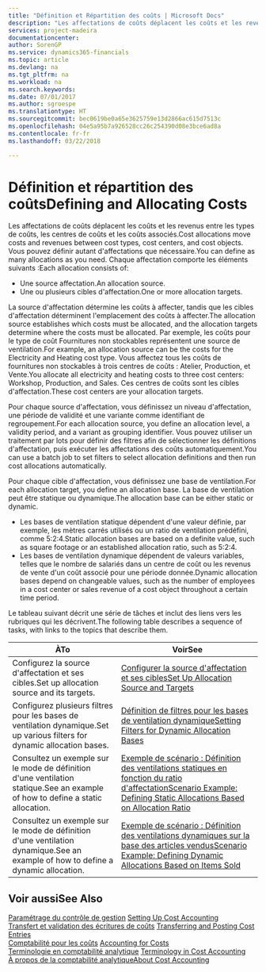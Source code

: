 ```yaml
---
title: "Définition et Répartition des coûts | Microsoft Docs"
description: "Les affectations de coûts déplacent les coûts et les revenus entre les types de coûts, les centres de coûts et les coûts associés. Vous pouvez définir autant d'affectations que nécessaire."
services: project-madeira
documentationcenter: 
author: SorenGP
ms.service: dynamics365-financials
ms.topic: article
ms.devlang: na
ms.tgt_pltfrm: na
ms.workload: na
ms.search.keywords: 
ms.date: 07/01/2017
ms.author: sgroespe
ms.translationtype: HT
ms.sourcegitcommit: bec0619be0a65e3625759e13d2866ac615d7513c
ms.openlocfilehash: 04e5a95b7a926528cc26c254390d08e3bce6ad8a
ms.contentlocale: fr-fr
ms.lasthandoff: 03/22/2018

---
```

# <a name="defining-and-allocating-costs"></a><span data-ttu-id="2e111-104">Définition et répartition des coûts</span><span class="sxs-lookup"><span data-stu-id="2e111-104">Defining and Allocating Costs</span></span>
<span data-ttu-id="2e111-105">Les affectations de coûts déplacent les coûts et les revenus entre les types de coûts, les centres de coûts et les coûts associés.</span><span class="sxs-lookup"><span data-stu-id="2e111-105">Cost allocations move costs and revenues between cost types, cost centers, and cost objects.</span></span> <span data-ttu-id="2e111-106">Vous pouvez définir autant d'affectations que nécessaire.</span><span class="sxs-lookup"><span data-stu-id="2e111-106">You can define as many allocations as you need.</span></span> <span data-ttu-id="2e111-107">Chaque affectation comporte les éléments suivants :</span><span class="sxs-lookup"><span data-stu-id="2e111-107">Each allocation consists of:</span></span>  

-   <span data-ttu-id="2e111-108">Une source affectation.</span><span class="sxs-lookup"><span data-stu-id="2e111-108">An allocation source.</span></span>  
-   <span data-ttu-id="2e111-109">Une ou plusieurs cibles d'affectation.</span><span class="sxs-lookup"><span data-stu-id="2e111-109">One or more allocation targets.</span></span>  

<span data-ttu-id="2e111-110">La source d'affectation détermine les coûts à affecter, tandis que les cibles d'affectation déterminent l'emplacement des coûts à affecter.</span><span class="sxs-lookup"><span data-stu-id="2e111-110">The allocation source establishes which costs must be allocated, and the allocation targets determine where the costs must be allocated.</span></span> <span data-ttu-id="2e111-111">Par exemple, les coûts pour le type de coût Fournitures non stockables représentent une source de ventilation.</span><span class="sxs-lookup"><span data-stu-id="2e111-111">For example, an allocation source can be the costs for the Electricity and Heating cost type.</span></span> <span data-ttu-id="2e111-112">Vous affectez tous les coûts de fournitures non stockables à trois centres de coûts : Atelier, Production, et Vente.</span><span class="sxs-lookup"><span data-stu-id="2e111-112">You allocate all electricity and heating costs to three cost centers: Workshop, Production, and Sales.</span></span> <span data-ttu-id="2e111-113">Ces centres de coûts sont les cibles d'affectation.</span><span class="sxs-lookup"><span data-stu-id="2e111-113">These cost centers are your allocation targets.</span></span>  

<span data-ttu-id="2e111-114">Pour chaque source d'affectation, vous définissez un niveau d'affectation, une période de validité et une variante comme identifiant de regroupement.</span><span class="sxs-lookup"><span data-stu-id="2e111-114">For each allocation source, you define an allocation level, a validity period, and a variant as grouping identifier.</span></span> <span data-ttu-id="2e111-115">Vous pouvez utiliser un traitement par lots pour définir des filtres afin de sélectionner les définitions d'affectation, puis exécuter les affectations des coûts automatiquement.</span><span class="sxs-lookup"><span data-stu-id="2e111-115">You can use a batch job to set filters to select allocation definitions and then run cost allocations automatically.</span></span>  

<span data-ttu-id="2e111-116">Pour chaque cible d'affectation, vous définissez une base de ventilation.</span><span class="sxs-lookup"><span data-stu-id="2e111-116">For each allocation target, you define an allocation base.</span></span> <span data-ttu-id="2e111-117">La base de ventilation peut être statique ou dynamique.</span><span class="sxs-lookup"><span data-stu-id="2e111-117">The allocation base can be either static or dynamic.</span></span>  

-   <span data-ttu-id="2e111-118">Les bases de ventilation statique dépendent d'une valeur définie, par exemple, les mètres carrés utilisés ou un ratio de ventilation prédéfini, comme 5:2:4.</span><span class="sxs-lookup"><span data-stu-id="2e111-118">Static allocation bases are based on a definite value, such as square footage or an established allocation ratio, such as 5:2:4.</span></span>  
-   <span data-ttu-id="2e111-119">Les bases de ventilation dynamique dépendent de valeurs variables, telles que le nombre de salariés dans un centre de coût ou les revenus de vente d'un coût associé pour une période donnée.</span><span class="sxs-lookup"><span data-stu-id="2e111-119">Dynamic allocation bases depend on changeable values, such as the number of employees in a cost center or sales revenue of a cost object throughout a certain time period.</span></span>  

<span data-ttu-id="2e111-120">Le tableau suivant décrit une série de tâches et inclut des liens vers les rubriques qui les décrivent.</span><span class="sxs-lookup"><span data-stu-id="2e111-120">The following table describes a sequence of tasks, with links to the topics that describe them.</span></span>

|<span data-ttu-id="2e111-121">À</span><span class="sxs-lookup"><span data-stu-id="2e111-121">To</span></span>|<span data-ttu-id="2e111-122">Voir</span><span class="sxs-lookup"><span data-stu-id="2e111-122">See</span></span>|  
|--------|---------|  
|<span data-ttu-id="2e111-123">Configurez la source d'affectation et ses cibles.</span><span class="sxs-lookup"><span data-stu-id="2e111-123">Set up allocation source and its targets.</span></span>|[<span data-ttu-id="2e111-124">Configurer la source d'affectation et ses cibles</span><span class="sxs-lookup"><span data-stu-id="2e111-124">Set Up Allocation Source and Targets</span></span>](finance-how-to-set-up-allocation-source-and-targets.md)|  
|<span data-ttu-id="2e111-125">Configurez plusieurs filtres pour les bases de ventilation dynamique.</span><span class="sxs-lookup"><span data-stu-id="2e111-125">Set up various filters for dynamic allocation bases.</span></span>|[<span data-ttu-id="2e111-126">Définition de filtres pour les bases de ventilation dynamique</span><span class="sxs-lookup"><span data-stu-id="2e111-126">Setting Filters for Dynamic Allocation Bases</span></span>](finance-setting-filters-for-dynamic-allocation-bases.md)|  
|<span data-ttu-id="2e111-127">Consultez un exemple sur le mode de définition d'une ventilation statique.</span><span class="sxs-lookup"><span data-stu-id="2e111-127">See an example of how to define a static allocation.</span></span>|[<span data-ttu-id="2e111-128">Exemple de scénario : Définition des ventilations statiques en fonction du ratio d'affectation</span><span class="sxs-lookup"><span data-stu-id="2e111-128">Scenario Example: Defining Static Allocations Based on Allocation Ratio</span></span>](finance-scenario-example-defining-static-allocations-based-on-allocation-ratio.md)|  
|<span data-ttu-id="2e111-129">Consultez un exemple sur le mode de définition d'une ventilation dynamique.</span><span class="sxs-lookup"><span data-stu-id="2e111-129">See an example of how to define a dynamic allocation.</span></span>|[<span data-ttu-id="2e111-130">Exemple de scénario : Définition des ventilations dynamiques sur la base des articles vendus</span><span class="sxs-lookup"><span data-stu-id="2e111-130">Scenario Example: Defining Dynamic Allocations Based on Items Sold</span></span>](finance-scenario-example-defining-dynamic-allocations-based-on-items-sold.md)|  

## <a name="see-also"></a><span data-ttu-id="2e111-131">Voir aussi</span><span class="sxs-lookup"><span data-stu-id="2e111-131">See Also</span></span>  
 <span data-ttu-id="2e111-132">[Paramétrage du contrôle de gestion](finance-set-up-cost-accounting.md) </span><span class="sxs-lookup"><span data-stu-id="2e111-132">[Setting Up Cost Accounting](finance-set-up-cost-accounting.md) </span></span>  
 <span data-ttu-id="2e111-133">[Transfert et validation des écritures de coûts](finance-transfer-and-post-cost-entries.md) </span><span class="sxs-lookup"><span data-stu-id="2e111-133">[Transferring and Posting Cost Entries](finance-transfer-and-post-cost-entries.md) </span></span>  
 <span data-ttu-id="2e111-134">[Comptabilité pour les coûts](finance-manage-cost-accounting.md) </span><span class="sxs-lookup"><span data-stu-id="2e111-134">[Accounting for Costs](finance-manage-cost-accounting.md) </span></span>  
 <span data-ttu-id="2e111-135">[Terminologie en comptabilité analytique](finance-terminology-in-cost-accounting.md) </span><span class="sxs-lookup"><span data-stu-id="2e111-135">[Terminology in Cost Accounting](finance-terminology-in-cost-accounting.md) </span></span>  
 [<span data-ttu-id="2e111-136">À propos de la comptabilité analytique</span><span class="sxs-lookup"><span data-stu-id="2e111-136">About Cost Accounting</span></span>](finance-about-cost-accounting.md)

